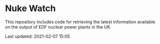 # Nuke Watch

This repository includes code for retrieving the latest information available on the output of EDF nuclear power plants in the UK.

Last updated: 2021-02-07 15:05